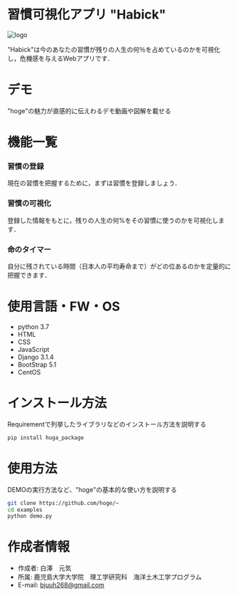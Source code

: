 # 習慣可視化アプリ "Habick"
![logo](https://user-images.githubusercontent.com/74233278/145626939-e65973b2-8396-486b-bb88-05560f48c686.png)

"Habick"は今のあなたの習慣が残りの人生の何％を占めているのかを可視化し，危機感を与えるWebアプリです．


# デモ

"hoge"の魅力が直感的に伝えわるデモ動画や図解を載せる


# 機能一覧

### 習慣の登録
現在の習慣を把握するために，まずは習慣を登録しましょう．

### 習慣の可視化
登録した情報をもとに，残りの人生の何%をその習慣に使うのかを可視化します．

### 命のタイマー
自分に残されている時間（日本人の平均寿命まで）がどの位あるのかを定量的に把握できます．


# 使用言語・FW・OS

- python 3.7
- HTML
- CSS
- JavaScript
- Django 3.1.4
- BootStrap 5.1
- CentOS


# インストール方法

Requirementで列挙したライブラリなどのインストール方法を説明する

```bash
pip install huga_package
```

# 使用方法

DEMOの実行方法など、"hoge"の基本的な使い方を説明する

```bash
git clone https://github.com/hoge/~
cd examples
python demo.py
```


# 作成者情報

- 作成者: 白澤　元気
- 所属: 鹿児島大学大学院　理工学研究科　海洋土木工学プログラム
- E-mail: bjuuh268@gmail.com
